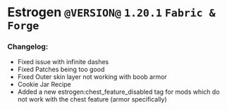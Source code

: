 # Estrogen `@VERSION@` `1.20.1` `Fabric & Forge`
### Changelog:
- Fixed issue with infinite dashes
- Fixed Patches being too good
- Fixed Outer skin layer not working with boob armor
- Cookie Jar Recipe
- Added a new estrogen:chest_feature_disabled tag for mods which do not work with the chest feature (armor specifically)